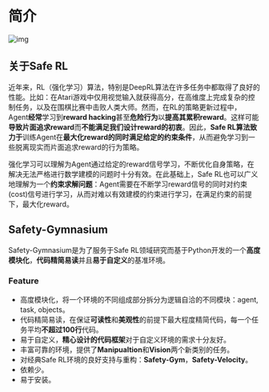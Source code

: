 # 简介

![img](https://pic1.zhimg.com/80/v2-bcb8f1eaea4b7ec569b705fa0451632b_1440w.webp?source=d16d100b)

## 关于Safe RL

近年来，RL（强化学习）算法，特别是DeepRL算法在许多任务中都取得了良好的性能。比如：在Atari游戏中仅用视觉输入就获得高分，在高维度上完成复杂的控制任务，以及在围棋比赛中击败人类大师。然而，在RL的策略更新过程中，Agent**经常**学习到**reward hacking**甚至**危险行为**以**提高其累积reward**。这样可能**导致片面追求reward**而**不能满足我们设计reward的初衷**。因此，**Safe RL算法致力于**训练Agent在**最大化reward的同时满足给定的约束条件**，从而避免学习到一些脱离现实而片面追求reward的行为策略。

强化学习可以理解为Agent通过给定的reward信号学习，不断优化自身策略，在解决无法严格进行数学建模的问题时十分有效。在此基础上，Safe RL也可以广义地理解为一个**约束求解问题**：Agent需要在不断学习reward信号的同时对约束(cost)信号进行学习，从而对难以有效建模的约束进行学习，在满足约束的前提下，最大化reward。

## Safety-Gymnasium

Safety-Gymnasium是为了服务于Safe RL领域研究而基于Python开发的一个**高度模块化**，**代码精简易读**并且**易于自定义**的基准环境。

### Feature

- 高度模块化，将一个环境的不同组成部分拆分为逻辑自洽的不同模块：agent, task, objects。
- 代码精简易读，在保证**可读性**和**美观性**的前提下最大程度精简代码，每一个任务平均**不超过100行**代码。
- 易于自定义，**精心设计的代码框架**对于自定义环境的需求十分友好。
- 丰富可靠的环境，提供了**Manipualtion**和**Vision**两个新类别的任务。
- 对经典Safe RL环境的良好支持与重构：**Safety-Gym**，**Safety-Velocity**。
- 依赖少。
- 易于安装。

